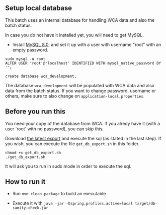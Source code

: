 ## Setup local database

This batch uses an internal database for handling WCA data and also the batch status.

In case you do not have it installed yet, you will need to get MySQL.

* Install [MySQL 8.0](https://dev.mysql.com/doc/refman/8.0/en/linux-installation.html), and set it up with a user with username "root" with an empty password.

```
sudo mysql -u root
ALTER USER 'root'@'localhost' IDENTIFIED WITH mysql_native_password BY '';

create database wca_development;
```

The database `wca_development` will be populated with WCA data and also data from the batch status. If you want to change password, username or others, make sure to also change on `application-local.properties`.

## Before you run this

You need your copy of the database from WCA. If you alredy have it (with a user 'root' with no password), you can skip this.

Download [the latest export](https://www.worldcubeassociation.org/wst/wca-developer-database-dump.zip) and execute the sql (as stated in the last step). If you wish, you can execute the file `get_db_export.sh` in this folder.

```
chmod +x get_db_export.sh
./get_db_export.sh
```

It will ask you to run in sudo mode in order to execute the sql.

## How to run it

* Run `mvn clean package` to build an executable

* Execute it with `java -jar -Dspring.profiles.active=local target/db-sanity-check.jar`



